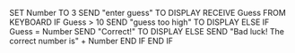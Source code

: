 SET Number TO 3 
SEND "enter guess" TO DISPLAY
RECEIVE Guess FROM KEYBOARD
IF Guess > 10 
  SEND "guess too high" TO DISPLAY
ELSE 
  IF Guess = Number 
    SEND "Correct!" TO DISPLAY 
  ELSE
    SEND "Bad luck! The correct number is" + Number
  END IF
END IF
